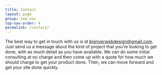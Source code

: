 ```yaml
---
title: Contact
layout: page
group: top-nav
top-nav-order: 4
permalink: /contact/
---
```


The best way to get in touch with us is at
[bigriverwebdesign@gmail.com](mailto:bigriverwebdesign@gmail.com). Just send us
a message about the kind of project that you’re looking to get done, with as
much detail as you have available. We can do some initial consulting at no
charge and then come up with a quote for how much we should charge to get your
product done. Then, we can move forward and get your site done quickly.
